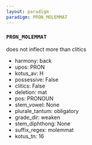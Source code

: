 ```yaml
---
layout: paradigm
paradigm: PRON_MOLEMMAT
---
```

### ` PRON_MOLEMMAT `

does not inflect more than clitics
* harmony: back
* upos: PRON
* kotus_av: H
* possessive: False
* clitics: False
* deletion: mat
* pos: PRONOUN
* stem_vowel: None
* plurale_tantum: obligatory
* grade_dir: weaken
* stem_diphthong: None
* suffix_regex: molemmat
* kotus_tn: 16
